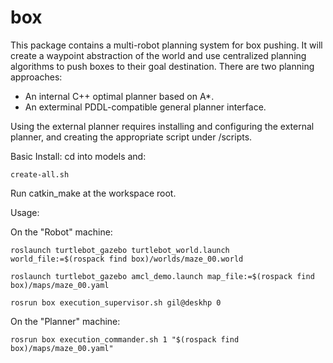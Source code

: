 # box

This package contains a multi-robot planning system for box pushing.
It will create a waypoint abstraction of the world and use centralized planning algorithms to push boxes to their goal destination.
There are two planning approaches: 
* An internal C++ optimal planner based on A*.
* An exterminal PDDL-compatible general planner interface.

Using the external planner requires installing and configuring the external planner, and creating the appropriate script under /scripts.



Basic Install: cd into models and:

```create-all.sh```

Run catkin_make at the workspace root.


Usage: 

On the "Robot" machine:

```roslaunch turtlebot_gazebo turtlebot_world.launch world_file:=$(rospack find box)/worlds/maze_00.world```

```roslaunch turtlebot_gazebo amcl_demo.launch map_file:=$(rospack find box)/maps/maze_00.yaml```

```rosrun box execution_supervisor.sh gil@deskhp 0```


On the "Planner" machine:

```rosrun box execution_commander.sh 1 "$(rospack find box)/maps/maze_00.yaml"```

